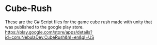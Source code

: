 # Cube-Rush
These are the C# Script files for the game cube rush made with unity that was published to the google play store.                                  
                 https://play.google.com/store/apps/details?id=com.NebulaDev.CubeRush&hl=en&gl=US
